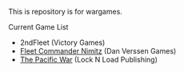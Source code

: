 
This is repository is for wargames.

Current Game List

- 2ndFleet (Victory Games)
- [Fleet Commander Nimitz](fc-nimitz/Rules.md) (Dan Verssen Games)
- [The Pacific War](PacificWar/Rules.md) (Lock N Load Publishing)

